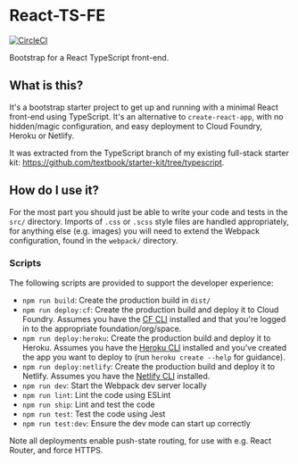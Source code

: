 # React-TS-FE

[![CircleCI](https://circleci.com/gh/textbook/react-ts-fe.svg?style=svg)](https://circleci.com/gh/textbook/react-ts-fe)

Bootstrap for a React TypeScript front-end.

## What is this?

It's a bootstrap starter project to get up and running with a minimal React
front-end using TypeScript. It's an alternative to `create-react-app`, with
no hidden/magic configuration, and easy deployment to Cloud Foundry, Heroku or
Netlify.

It was extracted from the TypeScript branch of my existing full-stack starter
kit: https://github.com/textbook/starter-kit/tree/typescript.

## How do I use it?

For the most part you should just be able to write your code and tests in the
`src/` directory. Imports of `.css` or `.scss` style files are handled
appropriately, for anything else (e.g. images) you will need to extend the
Webpack configuration, found in the `webpack/` directory.

### Scripts

The following scripts are provided to support the developer experience:

- `npm run build`: Create the production build in `dist/`
- `npm run deploy:cf`: Create the production build and deploy it to Cloud
    Foundry. Assumes you have the [CF CLI] installed and that you're logged in
    to the appropriate foundation/org/space.
- `npm run deploy:heroku`: Create the production build and deploy it to
    Heroku. Assumes you have the [Heroku CLI] installed and you've created the
    app you want to deploy to (run `heroku create --help` for guidance).
- `npm run deploy:netlify`: Create the production build and deploy it to
    Netlify. Assumes you have the [Netlify CLI] installed.
- `npm run dev`: Start the Webpack dev server locally
- `npm run lint`: Lint the code using ESLint
- `npm run ship`: Lint and test the code
- `npm run test`: Test the code using Jest
- `npm run test:dev`: Ensure the dev mode can start up correctly

Note all deployments enable push-state routing, for use with e.g. React
Router, and force HTTPS.

[CF CLI]: https://docs.cloudfoundry.org/cf-cli/install-go-cli.html
[Heroku CLI]: https://devcenter.heroku.com/articles/heroku-cli
[Netlify CLI]: https://docs.netlify.com/cli/get-started/
